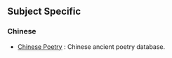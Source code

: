 ## Subject Specific

### Chinese

- [Chinese Poetry](https://github.com/chinese-poetry/chinese-poetry) : Chinese ancient poetry database. 
